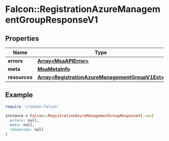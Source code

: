 # Falcon::RegistrationAzureManagementGroupResponseV1

## Properties

| Name | Type | Description | Notes |
| ---- | ---- | ----------- | ----- |
| **errors** | [**Array&lt;MsaAPIError&gt;**](MsaAPIError.md) |  | [optional] |
| **meta** | [**MsaMetaInfo**](MsaMetaInfo.md) |  |  |
| **resources** | [**Array&lt;RegistrationAzureManagementGroupV1Ext&gt;**](RegistrationAzureManagementGroupV1Ext.md) |  |  |

## Example

```ruby
require 'crimson-falcon'

instance = Falcon::RegistrationAzureManagementGroupResponseV1.new(
  errors: null,
  meta: null,
  resources: null
)
```

